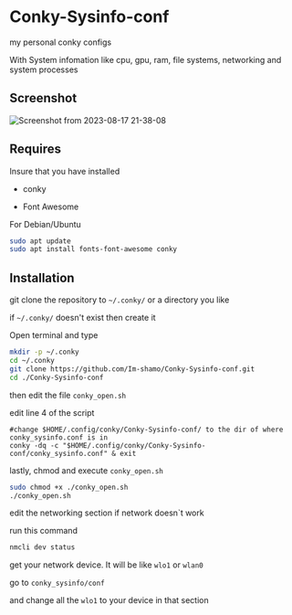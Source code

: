 # Conky-Sysinfo-conf

my personal conky configs

With System infomation like cpu, gpu, ram, file systems, networking and system processes

## Screenshot

![Screenshot from 2023-08-17 21-38-08](https://github.com/Im-shamo/Conky-configs/assets/59657733/4c22dcc2-69b3-44e6-91cb-5c7f2739905d)

## Requires
Insure that you have installed

* conky

* Font Awesome

For Debian/Ubuntu

```bash
sudo apt update
sudo apt install fonts-font-awesome conky
```
## Installation

git clone the repository to `~/.conky/` or a directory you like

if `~/.conky/` doesn't exist then create it

Open terminal and type

```bash
mkdir -p ~/.conky
cd ~/.conky
git clone https://github.com/Im-shamo/Conky-Sysinfo-conf.git
cd ./Conky-Sysinfo-conf
```
then edit the file `conky_open.sh`

edit line 4 of the script

    #change $HOME/.config/conky/Conky-Sysinfo-conf/ to the dir of where conky_sysinfo.conf is in
    conky -dq -c "$HOME/.config/conky/Conky-Sysinfo-conf/conky_sysinfo.conf" & exit

lastly, chmod and execute `conky_open.sh`

```bash
sudo chmod +x ./conky_open.sh
./conky_open.sh
```


edit the networking section if network doesn`t work

run this command 

```bash
nmcli dev status
```
get your network device. It will be like `wlo1` or `wlan0`

go to `conky_sysinfo/conf`

and change all the `wlo1` to your device in that section
